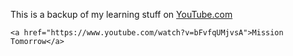 <!DOCTYPE html>
<head>
    <p>This is a backup of my learning stuff on
    <a href="https://www.youtube.com/watch?v=ArTVfdHOB-M&t=619s"> YouTube.com</a>
    <br></p>
    
    <a href="https://www.youtube.com/watch?v=bFvfqUMjvsA">Mission Tomorrow</a>
</head>